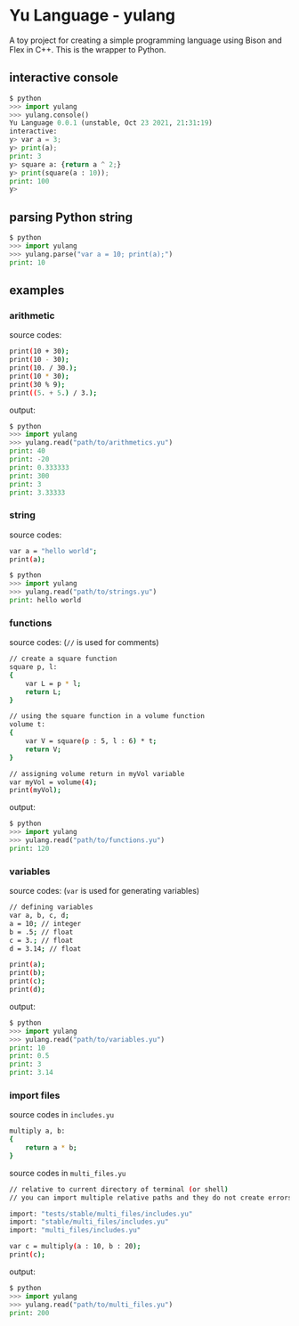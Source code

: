 # Yu Language - yulang

A toy project for creating a simple programming language using Bison and Flex in C++.
This is the wrapper to Python.

## interactive console
```python
$ python
>>> import yulang
>>> yulang.console()
Yu Language 0.0.1 (unstable, Oct 23 2021, 21:31:19)
interactive:
y> var a = 3;
y> print(a);
print: 3
y> square a: {return a ^ 2;}
y> print(square(a : 10));
print: 100
y> 
```

## parsing Python string
```python
$ python
>>> import yulang
>>> yulang.parse("var a = 10; print(a);")
print: 10
```

## examples
### arithmetic

source codes:
```bash
print(10 + 30);
print(10 - 30);
print(10. / 30.);
print(10 * 30);
print(30 % 9);
print((5. + 5.) / 3.);
```

output:
```python
$ python
>>> import yulang
>>> yulang.read("path/to/arithmetics.yu") 
print: 40
print: -20
print: 0.333333
print: 300
print: 3
print: 3.33333
```

### string

source codes:
```bash
var a = "hello world";
print(a);
```

```python
$ python
>>> import yulang
>>> yulang.read("path/to/strings.yu")  
print: hello world
```

### functions

source codes: (`//` is used for comments)
```bash
// create a square function
square p, l:
{
    var L = p * l;
    return L;
}

// using the square function in a volume function
volume t:
{
    var V = square(p : 5, l : 6) * t;
    return V;
}

// assigning volume return in myVol variable
var myVol = volume(4);
print(myVol);
```

output:
```python
$ python
>>> import yulang
>>> yulang.read("path/to/functions.yu")  
print: 120
```

### variables

source codes: (`var` is used for generating variables)
```bash
// defining variables
var a, b, c, d;
a = 10; // integer
b = .5; // float
c = 3.; // float
d = 3.14; // float

print(a);
print(b);
print(c);
print(d);
```

output:
```python
$ python
>>> import yulang
>>> yulang.read("path/to/variables.yu") 
print: 10
print: 0.5
print: 3
print: 3.14
```

### import files

source codes in `includes.yu`
```bash
multiply a, b:
{
    return a * b;
}
```

source codes in `multi_files.yu`
```bash
// relative to current directory of terminal (or shell)
// you can import multiple relative paths and they do not create errors

import: "tests/stable/multi_files/includes.yu"
import: "stable/multi_files/includes.yu"
import: "multi_files/includes.yu"

var c = multiply(a : 10, b : 20);
print(c);
```

output:
```python
$ python
>>> import yulang
>>> yulang.read("path/to/multi_files.yu")
print: 200
```